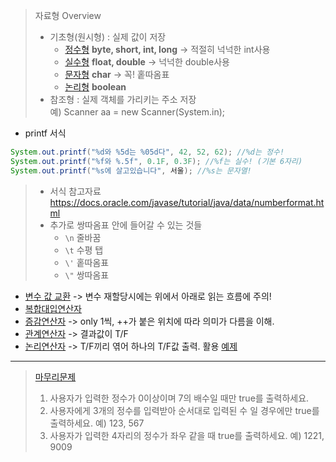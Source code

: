> 자료형 Overview
> - 기초형(원시형) : 실제 값이 저장
>   - [정수형](../0519/IntegerTypes.java) **byte, short, int, long** -> 적절히 넉넉한 int사용
>   - [실수형](../0519/FloatTypes.java) **float, double**	-> 넉넉한 double사용
>	- [문자형](../0519/CharTypes.java) **char** -> 꼭! 홑따옴표
>	- [논리형](../0519/BooleanType.java) **boolean**
> - 참조형 : 실제 객체를 가리키는 주소 저장  
>	    예) Scanner aa = new Scanner(System.in);
- printf 서식
```java
System.out.printf("%d와 %5d는 %05d다", 42, 52, 62); //%d는 정수!
System.out.printf("%f와 %.5f", 0.1F, 0.3F); //%f는 실수! (기본 6자리)
System.out.printf("%s에 살고있습니다", 서울); //%s는 문자열!
```  
> - 서식 참고자료 https://docs.oracle.com/javase/tutorial/java/data/numberformat.html  
> - 추가로 쌍따옴표 안에 들어갈 수 있는 것들  
>   - `\n` 줄바꿈
>	- `\t` 수평 탭
>	- `\'` 홑따옴표
>	- `\"` 쌍따옴표
- [변수 값 교환](../0519/Swap.java) -> 변수 재할당시에는 위에서 아래로 읽는 흐름에 주의!
- [복합대입연산자](../0519/IncDec.java)
- [증감연산자](../0519/AutoInc.java) -> only 1씩, ++가 붙은 위치에 따라 의미가 다름을 이해.
- [관계연산자](../0519/RelOper.java) -> 결과값이 T/F
- [논리연산자](../0519/LogicalOper.java) -> T/F끼리 엮어 하나의 T/F값 출력. 활용 [예제](../0519/TestRange.java)  
	
----
> [마무리문제](../0519/T0519_4.java)  
> 1. 사용자가 입력한 정수가 0이상이며 7의 배수일 때만 true를 출력하세요.  
> 2. 사용자에게 3개의 정수를 입력받아 순서대로 입력된 수 일 경우에만 true를 출력하세요. 예) 123, 567  
> 3. 사용자가 입력한 4자리의 정수가 좌우 같을 때 true를 출력하세요. 예) 1221, 9009
